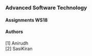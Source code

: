 ### Advanced Software Technology 
#### Assignments WS18



#### Authors
[1] Anirudh         
[2] SasiKiran         
